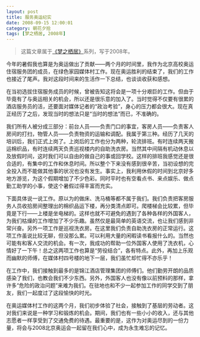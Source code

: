 ```yaml
---
layout: post
title: 服务奥运纪实
date: 2008-09-15 12:00:01
category: 朝花夕拾
tags: [梦之栖居, 2008年]
---
```


> 这篇文章属于[《梦之栖居》](/posts/where-the-dreams-reside/)系列，写于2008年。
	
<!--more-->

今年的暑假我也算是为奥运做出了贡献——两个月的时间里，我作为北京高校奥运住宿服务团的成员，在绿色家园媒体村工作。现在奥运胜利的结束了，我们的工作也接近了尾声。我对这段时间来的生活作一下总结，也谈谈收获和感想。

在当初选拔住宿服务成员的时候，曾被告知这将会是一项十分艰巨的工作。但由于毕竟有了与奥运相关的机会，所以还是很乐意的加入了。当时觉得不仅要有很累的酒店服务员的活，还要面对媒体记者的“政治考验”，身心的压力都会很大。现在真正经历了之后，发现当时的想法只是“当时的想法”而已，不准确的。

我们所有人被分成三部分：前台人员——负责门口的事宜，客房人员——负责客人房间的打扫，物管人员——负责物资的运输和调配。我属于第三种。经历了几天的培训后，我们正式上岗了。上岗后的工作也分为两种，轮流排班。有时连续两天搬运棉织品，有时连续两天负责巡视楼内的自助洗衣房。当然其中间隔有机动休息以及放假时间，这时我们可以自由的做自己的事或回学校。这样的排班我感觉还是很合适的，有集中的工作和休息时间。所以整个下来没有感到很辛苦，当初设想的完全投入而不能做其他事的状况也没有发生。事实上，我利用休假的时间到北京好多地方游览，为这个假期增加了不少色彩。同时平时也有空看点书、来点娱乐、做点勤工助学的小事，使这个暑假过得丰富而充实。

下面具体说一说工作。原以为的做床、洗马桶等都不属于我们。我们负责把客房服务人员收拾房间整理出的棉织品运下楼，再分类清点即可。爬楼梯会比较累，但毕竟是下行——上楼是坐电梯的。这样也就不可避免的遇到了各种各样的外国客人，为我们枯燥的工作增加了不少乐趣。虽然仅是最简单的英语交流，也让我们感到非常兴奋。另外一项工作是巡视洗衣房。在这里我们负责自助洗衣房的正常运行。这项工作虽说比较无聊，但没那么累。可以利用大量的闲暇读书看报什么的。当然也可能有和客人交流的机会。有一次，我成功的帮助一位外国客人使用了洗衣机，心情好了一下午！总之这两项工作也算是“劳役结合”，各有特点。此外，再加上乐观而幽默的师傅，在媒体村四号楼的地下一层，我们虽忙却忙得不亦乐乎！

在工作中，我们接触到最多的是锦江酒店管理集团的师傅们。他们勤劳开朗的品质感染了我们，也教会我们不少东西。另外，外国客人也没有像以前预料的那样，拿许多“危险的政治问题”来难为我们。在驻地也和不少一起参加工作的同学交到了朋友，我们一起度过了这段愉快的时光。

在奥运媒体村工作的这两个月，我们初步体验了社会，接触到了基层的劳动者。这对我们来说是一种学习和锻炼的机会。期间，我们也有一些小小的收入，还与其他志愿者一样享受到了交通免费的待遇。最重要的是，这作为对奥运尽到的一份力量，将会与2008北京奥运会一起留在我们心中，成为永生难忘的记忆。